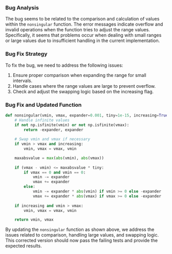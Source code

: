 ### Bug Analysis
The bug seems to be related to the comparison and calculation of values within the `nonsingular` function. The error messages indicate overflow and invalid operations when the function tries to adjust the range values. Specifically, it seems that problems occur when dealing with small ranges or large values due to insufficient handling in the current implementation.

### Bug Fix Strategy
To fix the bug, we need to address the following issues:
1. Ensure proper comparison when expanding the range for small intervals.
2. Handle cases where the range values are large to prevent overflow.
3. Check and adjust the swapping logic based on the increasing flag.

### Bug Fix and Updated Function
```python
def nonsingular(vmin, vmax, expander=0.001, tiny=1e-15, increasing=True):
    # Handle infinite values
    if not np.isfinite(vmin) or not np.isfinite(vmax):
        return -expander, expander
    
    # Swap vmin and vmax if necessary
    if vmin > vmax and increasing:
        vmin, vmax = vmax, vmin

    maxabsvalue = max(abs(vmin), abs(vmax))
    
    if (vmax - vmin) <= maxabsvalue * tiny:
        if vmax == 0 and vmin == 0:
            vmin -= expander
            vmax += expander
        else:
            vmin -= expander * abs(vmin) if vmin >= 0 else -expander
            vmax += expander * abs(vmax) if vmax >= 0 else -expander
    
    if increasing and vmin > vmax:
        vmin, vmax = vmax, vmin

    return vmin, vmax
```

By updating the `nonsingular` function as shown above, we address the issues related to comparison, handling large values, and swapping logic. This corrected version should now pass the failing tests and provide the expected results.